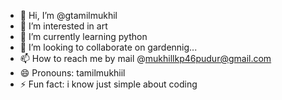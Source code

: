 - 👋 Hi, I’m @gtamilmukhil
- 👀 I’m interested in art
- 🌱 I’m currently learning python
- 💞️ I’m looking to collaborate on gardennig...
- 📫 How to reach me by mail @mukhillkp46pudur@gmail.com
- 😄 Pronouns: tamilmukhiil
- ⚡ Fun fact: i know just simple about coding

<!---
gtamilmukhil/gtamilmukhil is a ✨ special ✨ repository because its `README.md` (this file) appears on your GitHub profile.
You can click the Preview link to take a look at your changes.
--->
